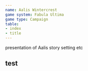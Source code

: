 ```yaml
---
name: Aalis Wintercrest
game system: Fabula Ultima
game type: Campaign
table:
- index
- title
---
```

presentation of Aalis story
setting etc
## test


<div data-pages>